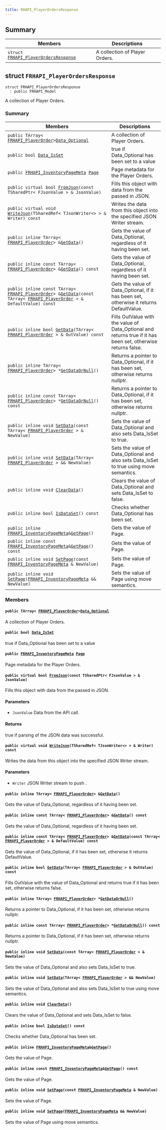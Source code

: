 ```yaml
---
title: RHAPI_PlayerOrdersResponse
---
```


## Summary

 Members                        | Descriptions                                
--------------------------------|---------------------------------------------
`struct `[`FRHAPI_PlayerOrdersResponse`](#structFRHAPI__PlayerOrdersResponse) | A collection of Player Orders.

## struct `FRHAPI_PlayerOrdersResponse` <a id="structFRHAPI__PlayerOrdersResponse"></a>

```
struct FRHAPI_PlayerOrdersResponse
  : public FRHAPI_Model
```

A collection of Player Orders.

### Summary

 Members                        | Descriptions                                
--------------------------------|---------------------------------------------
`public TArray< `[`FRHAPI_PlayerOrder`](RHAPI_PlayerOrder.md#structFRHAPI__PlayerOrder)` > `[`Data_Optional`](#structFRHAPI__PlayerOrdersResponse_1a9b5ab0f08df600c223c5be96df84401d) | A collection of Player Orders.
`public bool `[`Data_IsSet`](#structFRHAPI__PlayerOrdersResponse_1a53ee2928956e233c882bcc3352ae89ac) | true if Data_Optional has been set to a value
`public `[`FRHAPI_InventoryPageMeta`](RHAPI_InventoryPageMeta.md#structFRHAPI__InventoryPageMeta)` `[`Page`](#structFRHAPI__PlayerOrdersResponse_1a8a09919a81cb7fba37cf1166d9b60f2a) | Page metadata for the Player Orders.
`public virtual bool `[`FromJson`](#structFRHAPI__PlayerOrdersResponse_1a9dc4eaa4b221602b7da012d3c5be0b30)`(const TSharedPtr< FJsonValue > & JsonValue)` | Fills this object with data from the passed in JSON.
`public virtual void `[`WriteJson`](#structFRHAPI__PlayerOrdersResponse_1adb587156447ab4c9163ed9df3e4f7b22)`(TSharedRef< TJsonWriter<> > & Writer) const` | Writes the data from this object into the specified JSON Writer stream.
`public inline TArray< `[`FRHAPI_PlayerOrder`](RHAPI_PlayerOrder.md#structFRHAPI__PlayerOrder)` > & `[`GetData`](#structFRHAPI__PlayerOrdersResponse_1a022df809138801a378acb6b6dd14ac59)`()` | Gets the value of Data_Optional, regardless of it having been set.
`public inline const TArray< `[`FRHAPI_PlayerOrder`](RHAPI_PlayerOrder.md#structFRHAPI__PlayerOrder)` > & `[`GetData`](#structFRHAPI__PlayerOrdersResponse_1a638cf47a4407106c9a8b59f233eb2535)`() const` | Gets the value of Data_Optional, regardless of it having been set.
`public inline const TArray< `[`FRHAPI_PlayerOrder`](RHAPI_PlayerOrder.md#structFRHAPI__PlayerOrder)` > & `[`GetData`](#structFRHAPI__PlayerOrdersResponse_1a08a1013e01f278290678e20f7b35477e)`(const TArray< `[`FRHAPI_PlayerOrder`](RHAPI_PlayerOrder.md#structFRHAPI__PlayerOrder)` > & DefaultValue) const` | Gets the value of Data_Optional, if it has been set, otherwise it returns DefaultValue.
`public inline bool `[`GetData`](#structFRHAPI__PlayerOrdersResponse_1a90d4b437c35f15baf0d835b7cd43c4d5)`(TArray< `[`FRHAPI_PlayerOrder`](RHAPI_PlayerOrder.md#structFRHAPI__PlayerOrder)` > & OutValue) const` | Fills OutValue with the value of Data_Optional and returns true if it has been set, otherwise returns false.
`public inline TArray< `[`FRHAPI_PlayerOrder`](RHAPI_PlayerOrder.md#structFRHAPI__PlayerOrder)` > * `[`GetDataOrNull`](#structFRHAPI__PlayerOrdersResponse_1a5dfa1a0ba33fcd9ac89c275ba37dd441)`()` | Returns a pointer to Data_Optional, if it has been set, otherwise returns nullptr.
`public inline const TArray< `[`FRHAPI_PlayerOrder`](RHAPI_PlayerOrder.md#structFRHAPI__PlayerOrder)` > * `[`GetDataOrNull`](#structFRHAPI__PlayerOrdersResponse_1ab651aa0892ccd49e7dc2983da305a21c)`() const` | Returns a pointer to Data_Optional, if it has been set, otherwise returns nullptr.
`public inline void `[`SetData`](#structFRHAPI__PlayerOrdersResponse_1a66a42d4a23c5cbde2299206558d33734)`(const TArray< `[`FRHAPI_PlayerOrder`](RHAPI_PlayerOrder.md#structFRHAPI__PlayerOrder)` > & NewValue)` | Sets the value of Data_Optional and also sets Data_IsSet to true.
`public inline void `[`SetData`](#structFRHAPI__PlayerOrdersResponse_1a7302733f38c311b598919dc70c332312)`(TArray< `[`FRHAPI_PlayerOrder`](RHAPI_PlayerOrder.md#structFRHAPI__PlayerOrder)` > && NewValue)` | Sets the value of Data_Optional and also sets Data_IsSet to true using move semantics.
`public inline void `[`ClearData`](#structFRHAPI__PlayerOrdersResponse_1ad6f65b52067db43d4ee56fcd0c3154be)`()` | Clears the value of Data_Optional and sets Data_IsSet to false.
`public inline bool `[`IsDataSet`](#structFRHAPI__PlayerOrdersResponse_1a665002cd15adbca0a0d8c74237a534ff)`() const` | Checks whether Data_Optional has been set.
`public inline `[`FRHAPI_InventoryPageMeta`](RHAPI_InventoryPageMeta.md#structFRHAPI__InventoryPageMeta)` & `[`GetPage`](#structFRHAPI__PlayerOrdersResponse_1ae29bec02139ee174a2272fe2e568bf14)`()` | Gets the value of Page.
`public inline const `[`FRHAPI_InventoryPageMeta`](RHAPI_InventoryPageMeta.md#structFRHAPI__InventoryPageMeta)` & `[`GetPage`](#structFRHAPI__PlayerOrdersResponse_1ad9bd7563d1b71b519ca3e4213091809f)`() const` | Gets the value of Page.
`public inline void `[`SetPage`](#structFRHAPI__PlayerOrdersResponse_1a7598e89fce3d10feee19c32f810f23d3)`(const `[`FRHAPI_InventoryPageMeta`](RHAPI_InventoryPageMeta.md#structFRHAPI__InventoryPageMeta)` & NewValue)` | Sets the value of Page.
`public inline void `[`SetPage`](#structFRHAPI__PlayerOrdersResponse_1ab7cac2374c84e2a7249e48a498831201)`(`[`FRHAPI_InventoryPageMeta`](RHAPI_InventoryPageMeta.md#structFRHAPI__InventoryPageMeta)` && NewValue)` | Sets the value of Page using move semantics.

### Members

#### `public TArray< `[`FRHAPI_PlayerOrder`](RHAPI_PlayerOrder.md#structFRHAPI__PlayerOrder)` > `[`Data_Optional`](#structFRHAPI__PlayerOrdersResponse_1a9b5ab0f08df600c223c5be96df84401d) <a id="structFRHAPI__PlayerOrdersResponse_1a9b5ab0f08df600c223c5be96df84401d"></a>

A collection of Player Orders.

#### `public bool `[`Data_IsSet`](#structFRHAPI__PlayerOrdersResponse_1a53ee2928956e233c882bcc3352ae89ac) <a id="structFRHAPI__PlayerOrdersResponse_1a53ee2928956e233c882bcc3352ae89ac"></a>

true if Data_Optional has been set to a value

#### `public `[`FRHAPI_InventoryPageMeta`](RHAPI_InventoryPageMeta.md#structFRHAPI__InventoryPageMeta)` `[`Page`](#structFRHAPI__PlayerOrdersResponse_1a8a09919a81cb7fba37cf1166d9b60f2a) <a id="structFRHAPI__PlayerOrdersResponse_1a8a09919a81cb7fba37cf1166d9b60f2a"></a>

Page metadata for the Player Orders.

#### `public virtual bool `[`FromJson`](#structFRHAPI__PlayerOrdersResponse_1a9dc4eaa4b221602b7da012d3c5be0b30)`(const TSharedPtr< FJsonValue > & JsonValue)` <a id="structFRHAPI__PlayerOrdersResponse_1a9dc4eaa4b221602b7da012d3c5be0b30"></a>

Fills this object with data from the passed in JSON.

#### Parameters
* `JsonValue` Data from the API call.

#### Returns
true if parsing of the JSON data was successful.

#### `public virtual void `[`WriteJson`](#structFRHAPI__PlayerOrdersResponse_1adb587156447ab4c9163ed9df3e4f7b22)`(TSharedRef< TJsonWriter<> > & Writer) const` <a id="structFRHAPI__PlayerOrdersResponse_1adb587156447ab4c9163ed9df3e4f7b22"></a>

Writes the data from this object into the specified JSON Writer stream.

#### Parameters
* `Writer` JSON Writer stream to push .

#### `public inline TArray< `[`FRHAPI_PlayerOrder`](RHAPI_PlayerOrder.md#structFRHAPI__PlayerOrder)` > & `[`GetData`](#structFRHAPI__PlayerOrdersResponse_1a022df809138801a378acb6b6dd14ac59)`()` <a id="structFRHAPI__PlayerOrdersResponse_1a022df809138801a378acb6b6dd14ac59"></a>

Gets the value of Data_Optional, regardless of it having been set.

#### `public inline const TArray< `[`FRHAPI_PlayerOrder`](RHAPI_PlayerOrder.md#structFRHAPI__PlayerOrder)` > & `[`GetData`](#structFRHAPI__PlayerOrdersResponse_1a638cf47a4407106c9a8b59f233eb2535)`() const` <a id="structFRHAPI__PlayerOrdersResponse_1a638cf47a4407106c9a8b59f233eb2535"></a>

Gets the value of Data_Optional, regardless of it having been set.

#### `public inline const TArray< `[`FRHAPI_PlayerOrder`](RHAPI_PlayerOrder.md#structFRHAPI__PlayerOrder)` > & `[`GetData`](#structFRHAPI__PlayerOrdersResponse_1a08a1013e01f278290678e20f7b35477e)`(const TArray< `[`FRHAPI_PlayerOrder`](RHAPI_PlayerOrder.md#structFRHAPI__PlayerOrder)` > & DefaultValue) const` <a id="structFRHAPI__PlayerOrdersResponse_1a08a1013e01f278290678e20f7b35477e"></a>

Gets the value of Data_Optional, if it has been set, otherwise it returns DefaultValue.

#### `public inline bool `[`GetData`](#structFRHAPI__PlayerOrdersResponse_1a90d4b437c35f15baf0d835b7cd43c4d5)`(TArray< `[`FRHAPI_PlayerOrder`](RHAPI_PlayerOrder.md#structFRHAPI__PlayerOrder)` > & OutValue) const` <a id="structFRHAPI__PlayerOrdersResponse_1a90d4b437c35f15baf0d835b7cd43c4d5"></a>

Fills OutValue with the value of Data_Optional and returns true if it has been set, otherwise returns false.

#### `public inline TArray< `[`FRHAPI_PlayerOrder`](RHAPI_PlayerOrder.md#structFRHAPI__PlayerOrder)` > * `[`GetDataOrNull`](#structFRHAPI__PlayerOrdersResponse_1a5dfa1a0ba33fcd9ac89c275ba37dd441)`()` <a id="structFRHAPI__PlayerOrdersResponse_1a5dfa1a0ba33fcd9ac89c275ba37dd441"></a>

Returns a pointer to Data_Optional, if it has been set, otherwise returns nullptr.

#### `public inline const TArray< `[`FRHAPI_PlayerOrder`](RHAPI_PlayerOrder.md#structFRHAPI__PlayerOrder)` > * `[`GetDataOrNull`](#structFRHAPI__PlayerOrdersResponse_1ab651aa0892ccd49e7dc2983da305a21c)`() const` <a id="structFRHAPI__PlayerOrdersResponse_1ab651aa0892ccd49e7dc2983da305a21c"></a>

Returns a pointer to Data_Optional, if it has been set, otherwise returns nullptr.

#### `public inline void `[`SetData`](#structFRHAPI__PlayerOrdersResponse_1a66a42d4a23c5cbde2299206558d33734)`(const TArray< `[`FRHAPI_PlayerOrder`](RHAPI_PlayerOrder.md#structFRHAPI__PlayerOrder)` > & NewValue)` <a id="structFRHAPI__PlayerOrdersResponse_1a66a42d4a23c5cbde2299206558d33734"></a>

Sets the value of Data_Optional and also sets Data_IsSet to true.

#### `public inline void `[`SetData`](#structFRHAPI__PlayerOrdersResponse_1a7302733f38c311b598919dc70c332312)`(TArray< `[`FRHAPI_PlayerOrder`](RHAPI_PlayerOrder.md#structFRHAPI__PlayerOrder)` > && NewValue)` <a id="structFRHAPI__PlayerOrdersResponse_1a7302733f38c311b598919dc70c332312"></a>

Sets the value of Data_Optional and also sets Data_IsSet to true using move semantics.

#### `public inline void `[`ClearData`](#structFRHAPI__PlayerOrdersResponse_1ad6f65b52067db43d4ee56fcd0c3154be)`()` <a id="structFRHAPI__PlayerOrdersResponse_1ad6f65b52067db43d4ee56fcd0c3154be"></a>

Clears the value of Data_Optional and sets Data_IsSet to false.

#### `public inline bool `[`IsDataSet`](#structFRHAPI__PlayerOrdersResponse_1a665002cd15adbca0a0d8c74237a534ff)`() const` <a id="structFRHAPI__PlayerOrdersResponse_1a665002cd15adbca0a0d8c74237a534ff"></a>

Checks whether Data_Optional has been set.

#### `public inline `[`FRHAPI_InventoryPageMeta`](RHAPI_InventoryPageMeta.md#structFRHAPI__InventoryPageMeta)` & `[`GetPage`](#structFRHAPI__PlayerOrdersResponse_1ae29bec02139ee174a2272fe2e568bf14)`()` <a id="structFRHAPI__PlayerOrdersResponse_1ae29bec02139ee174a2272fe2e568bf14"></a>

Gets the value of Page.

#### `public inline const `[`FRHAPI_InventoryPageMeta`](RHAPI_InventoryPageMeta.md#structFRHAPI__InventoryPageMeta)` & `[`GetPage`](#structFRHAPI__PlayerOrdersResponse_1ad9bd7563d1b71b519ca3e4213091809f)`() const` <a id="structFRHAPI__PlayerOrdersResponse_1ad9bd7563d1b71b519ca3e4213091809f"></a>

Gets the value of Page.

#### `public inline void `[`SetPage`](#structFRHAPI__PlayerOrdersResponse_1a7598e89fce3d10feee19c32f810f23d3)`(const `[`FRHAPI_InventoryPageMeta`](RHAPI_InventoryPageMeta.md#structFRHAPI__InventoryPageMeta)` & NewValue)` <a id="structFRHAPI__PlayerOrdersResponse_1a7598e89fce3d10feee19c32f810f23d3"></a>

Sets the value of Page.

#### `public inline void `[`SetPage`](#structFRHAPI__PlayerOrdersResponse_1ab7cac2374c84e2a7249e48a498831201)`(`[`FRHAPI_InventoryPageMeta`](RHAPI_InventoryPageMeta.md#structFRHAPI__InventoryPageMeta)` && NewValue)` <a id="structFRHAPI__PlayerOrdersResponse_1ab7cac2374c84e2a7249e48a498831201"></a>

Sets the value of Page using move semantics.

